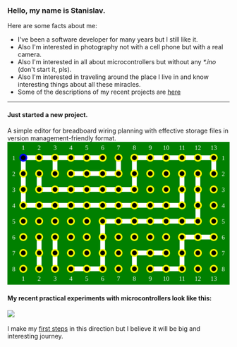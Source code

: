 ### Hello, my name is Stanislav.
Here are some facts about me:
- I've been a software developer for many years but I still like it.
- Also I'm interested in photography not with a cell phone but with a real camera.
- Also I'm interested in all about microcontrollers but without any *\*.ino* (don't start it, pls).
- Also I'm interested in traveling around the place I live in and know interesting things about all these miracles.
- Some of the descriptions of my recent projects are [here](https://github.com/K-S-K/CV/blob/main/README.md)

<hr>

#### Just started a new project.
A simple editor for breadboard wiring planning with effective storage files in version management-friendly format.<br>
![Demo Board](https://github.com/K-S-K/BreadBoardCad/blob/master/BBCAD.Doc/board-1.svg)

#### My recent practical experiments with microcontrollers look like this:<br>
![](https://github.com/K-S-K/ESP32-02-OLed-SSD1366/blob/master/docs/oled.gif)

I make my [first steps](https://github.com/K-S-K/ESP32-02-OLed-SSD1366/blob/master/docs/Ch01_LostBits.md) in this direction but I believe it will be big and interesting journey.
